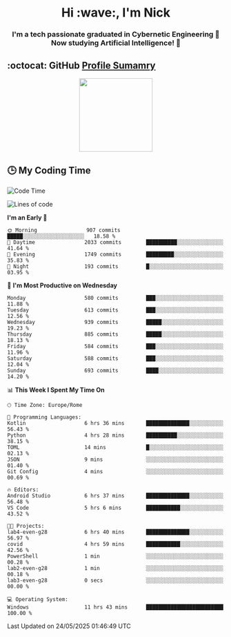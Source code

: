 <h1 align="center">Hi :wave:, I'm Nick</h1>

<h3 align="center">I'm a tech passionate graduated in Cybernetic Engineering 🤖<br>
Now studying Artificial Intelligence! 🧠</h3>


## :octocat: GitHub <a href="https://github.com/vn7n24fzkq/github-profile-summary-cards">Profile Sumamry</a>

<p align="center">
   <img style="height:170px;display:inline-block"  src="http://github-profile-summary-cards.vercel.app/api/cards/profile-details?username=CodeClimberNT&theme=github_dark" />
<!--    <img style="height:170px;display:inline-block"  src="http://github-profile-summary-cards.vercel.app/api/cards/repos-per-language?username=CodeClimberNT&theme=github_dark&exclude=" /> -->
</p>

 ## :clock3: My Coding Time 
 
<!--START_SECTION:waka-->
![Code Time](http://img.shields.io/badge/Code%20Time-570%20hrs%205%20mins-blue)

![Lines of code](https://img.shields.io/badge/From%20Hello%20World%20I%27ve%20Written-5.1%20million%20lines%20of%20code-blue)

**I'm an Early 🐤** 

```text
🌞 Morning                907 commits         █████░░░░░░░░░░░░░░░░░░░░   18.58 % 
🌆 Daytime                2033 commits        ██████████░░░░░░░░░░░░░░░   41.64 % 
🌃 Evening                1749 commits        █████████░░░░░░░░░░░░░░░░   35.83 % 
🌙 Night                  193 commits         █░░░░░░░░░░░░░░░░░░░░░░░░   03.95 % 
```
📅 **I'm Most Productive on Wednesday** 

```text
Monday                   580 commits         ███░░░░░░░░░░░░░░░░░░░░░░   11.88 % 
Tuesday                  613 commits         ███░░░░░░░░░░░░░░░░░░░░░░   12.56 % 
Wednesday                939 commits         █████░░░░░░░░░░░░░░░░░░░░   19.23 % 
Thursday                 885 commits         █████░░░░░░░░░░░░░░░░░░░░   18.13 % 
Friday                   584 commits         ███░░░░░░░░░░░░░░░░░░░░░░   11.96 % 
Saturday                 588 commits         ███░░░░░░░░░░░░░░░░░░░░░░   12.04 % 
Sunday                   693 commits         ████░░░░░░░░░░░░░░░░░░░░░   14.20 % 
```


📊 **This Week I Spent My Time On** 

```text
🕑︎ Time Zone: Europe/Rome

💬 Programming Languages: 
Kotlin                   6 hrs 36 mins       ██████████████░░░░░░░░░░░   56.43 % 
Python                   4 hrs 28 mins       ██████████░░░░░░░░░░░░░░░   38.15 % 
TOML                     14 mins             █░░░░░░░░░░░░░░░░░░░░░░░░   02.13 % 
JSON                     9 mins              ░░░░░░░░░░░░░░░░░░░░░░░░░   01.40 % 
Git Config               4 mins              ░░░░░░░░░░░░░░░░░░░░░░░░░   00.69 % 

🔥 Editors: 
Android Studio           6 hrs 37 mins       ██████████████░░░░░░░░░░░   56.48 % 
VS Code                  5 hrs 6 mins        ███████████░░░░░░░░░░░░░░   43.52 % 

🐱‍💻 Projects: 
lab4-even-g28            6 hrs 40 mins       ██████████████░░░░░░░░░░░   56.97 % 
covid                    4 hrs 59 mins       ███████████░░░░░░░░░░░░░░   42.56 % 
PowerShell               1 min               ░░░░░░░░░░░░░░░░░░░░░░░░░   00.28 % 
lab2-even-g28            1 min               ░░░░░░░░░░░░░░░░░░░░░░░░░   00.18 % 
lab3-even-g28            0 secs              ░░░░░░░░░░░░░░░░░░░░░░░░░   00.00 % 

💻 Operating System: 
Windows                  11 hrs 43 mins      █████████████████████████   100.00 % 
```


 Last Updated on 24/05/2025 01:46:49 UTC
<!--END_SECTION:waka-->

